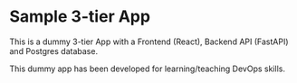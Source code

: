 # Sample 3-tier App

This is a dummy 3-tier App with a Frontend (React), Backend API (FastAPI) and Postgres database.

This dummy app has been developed for learning/teaching DevOps skills.

